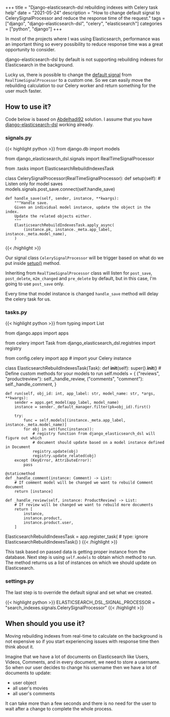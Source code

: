 +++
title = "Django-elasticsearch-dsl rebuilding indexes with Celery task help"
date = "2021-05-24"
description = "How to change default signal to CelerySignalProcessor and reduce the response time of the request."
tags = ["django", "django-elasticsearch-dsl", "celery", "elasticsearch"]
categories = ["python", "django"]
+++

In most of the projects where I was using Elasticsearch, performance was an important thing so every possibility to reduce response time was a great opportunity to consider.

django-elasticsearch-dsl by default is not supporting rebuilding indexes for Elasticsearch in the background.

Lucky us, there is possible to change the [default signal](https://django-elasticsearch-dsl.readthedocs.io/en/latest/settings.html#elasticsearch-dsl-signal-processor) from `RealTimeSignalProcessor` to a custom one. So we can easily move the rebuilding calculation to our Celery worker and return something for the user much faster.

## How to use it?

Code below is based on [Abdelhadi92](https://github.com/Abdelhadi92/django-elasticsearch-dsl-celery/blob/master/django_elasticsearch_dsl_celery/__init__.py) solution.
I assume that you have [django-elasticsearch-dsl](https://django-elasticsearch-dsl.readthedocs.io/en/latest/quickstart.html) working already.

### **signals.py**

{{< highlight python >}}
from django.db import models

from django_elasticsearch_dsl.signals import RealTimeSignalProcessor

from .tasks import ElasticsearchRebuildIndexesTask


class CelerySignalProcessor(RealTimeSignalProcessor):
    def setup(self):
        # Listen only for model saves
        models.signals.post_save.connect(self.handle_save)

    def handle_save(self, sender, instance, **kwargs):
        """Handle save.
        Given an individual model instance, update the object in the index.
        Update the related objects either.
        """
        ElasticsearchRebuildIndexesTask.apply_async(
            (instance.pk, instance._meta.app_label, instance._meta.model_name),
        )
{{< /highlight >}}

Our signal class `CelerySignalProcessor` will be trigger based on what do we put 
inside [setup()](https://github.com/django-es/django-elasticsearch-dsl/blob/540ed3580d97c7cb6d2eb0fc52ae1c9485c97b15/django_elasticsearch_dsl/signals.py#L82) method.

Inheriting from `RealTimeSignalProcessor` class will listen for `post_save`, `post_delete`, `m2m_changed` and `pre_delete` by default,
but in this case, I'm going to use `post_save` only.

Every time that model instance is changed `handle_save` method will delay the celery task for us.

### **tasks.py**

{{< highlight python >}}
from typing import List

from django.apps import apps

from celery import Task
from django_elasticsearch_dsl.registries import registry

from config.celery import app  # import your Celery instance


class ElasticsearchRebuildIndexesTask(Task):
    def __init__(self):
        super().__init__()
        # Define custom methods for your models to run
        self.models = {
            ("reviews", "productreview"): self._handle_review,
            ("comments", "comment"): self._handle_comment,
        }

    def run(self, obj_id: int, app_label: str, model_name: str, *args, **kwargs):
        sender = apps.get_model(app_label, model_name)
        instance = sender._default_manager.filter(pk=obj_id).first()

        try:
            func = self.models[(instance._meta.app_label, instance._meta.model_name)]
            for obj in set(func(instance)):
                # registry function from django_elasticsearch_dsl will figure out which 
                # document should update based on a model instance defined in Document
                registry.update(obj)
                registry.update_related(obj)
        except (KeyError, AttributeError):
            pass

    @staticmethod
    def _handle_comment(instance: Comment) -> List:
        # If comment model will be changed we want to rebuild Comment document
        return [instance]

    def _handle_review(self, instance: ProductReview) -> List:
        # If review will be changed we want to rebuild more documents
        return [
            instance,
            instance.product,
            instance.product.user,
        ]


ElasticsearchRebuildIndexesTask = app.register_task(  # type: ignore
    ElasticsearchRebuildIndexesTask()
)
{{< /highlight >}}

This task based on passed data is getting proper instance from the database. 
Next step is using `self.models` to obtain which method to run. 
The method returns us a list of instances on which we should update on Elasticsearch.

### **settings.py**

The last step is to override the default signal and set what we created.

{{< highlight python >}}
ELASTICSEARCH_DSL_SIGNAL_PROCESSOR = "search_indexes.signals.CelerySignalProcessor"
{{< /highlight >}}

## When should you use it?
Moving rebuilding indexes from real-time to calculate on the background is not expensive so if you start experiencing issues with response time then think about it.

Imagine that we have a lot of documents on Elasticsearch like Users, Videos, Comments, and in every document, we need to store a username. So when our user decides to change his username then we have a lot of documents to update:
- user object
- all user's movies
- all user's comments

It can take more than a few seconds and there is no need for the user to wait after a change to complete the whole process. 
